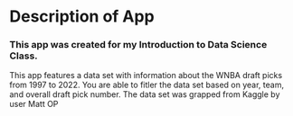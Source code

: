 
# Description of App
### This app was created for my Introduction to Data Science Class.   
This app features a data set with information about the WNBA draft picks from 1997 to 2022. You are able to fitler the data set based on year, team, and overall draft pick number.
The data set was grapped from Kaggle by user Matt OP
